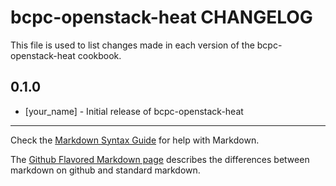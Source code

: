 bcpc-openstack-heat CHANGELOG
=============================

This file is used to list changes made in each version of the bcpc-openstack-heat cookbook.

0.1.0
-----
- [your_name] - Initial release of bcpc-openstack-heat

- - -
Check the [Markdown Syntax Guide](http://daringfireball.net/projects/markdown/syntax) for help with Markdown.

The [Github Flavored Markdown page](http://github.github.com/github-flavored-markdown/) describes the differences between markdown on github and standard markdown.
